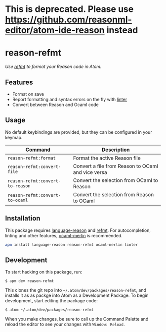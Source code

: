 # This is deprecated. Please use https://github.com/reasonml-editor/atom-ide-reason instead

# reason-refmt

_Use [refmt] to format your Reason code in Atom._

[refmt]: https://reasonml.github.io/guide/editor-tools/global-installation/#recommended-through-npmyarn


## Features

* Format on save
* Report formatting and syntax errors on the fly with [linter]
* Convert between Reason and Ocaml code

[linter]: https://atom.io/packages/linter


## Usage

No default keybindings are provided, but they can be configured in your keymap.

| Command                          | Description                                        |
| -------------------------------- | -------------------------------------------------- |
| `reason-refmt:format`            | Format the active Reason file                      |
| `reason-refmt:convert-file`      | Convert a file from Reason to OCaml and vice versa |
| `reason-refmt:convert-to-reason` | Convert the selection from OCaml to Reason         |
| `reason-refmt:convert-to-ocaml`  | Convert the selection from Reason to OCaml         |


## Installation

This package requires [language-reason] and [refmt]. For autocompletion, linting and other features, [ocaml-merlin] is recommended.

```sh
apm install language-reason reason-refmt ocaml-merlin linter
```

[language-reason]: https://atom.io/packages/language-reason
[refmt]: https://reasonml.github.io/guide/editor-tools/global-installation/#recommended-through-npmyarn
[ocaml-merlin]: https://atom.io/packages/ocaml-merlin

## Development

To start hacking on this package, run:

```
$ apm dev reason-refmt
```

This clones the git repo into `~/.atom/dev/packages/reason-refmt`, and installs it as as packge into Atom as a Development Package. To begin development, start editing the package code:

```
$ atom ~/.atom/dev/packages/reason-refmt
```

When you make changes, be sure to call up the Command Palette and reload the editor to see your changes with `Window: Reload`.
